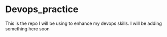 # Devops_practice
This is the repo I will be using to enhance my devops skills. I will be adding something here soon
